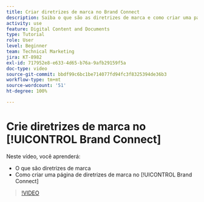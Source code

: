 ```yaml
---
title: Criar diretrizes de marca no Brand Connect
description: Saiba o que são as diretrizes de marca e como criar uma página com essas diretrizes no Brand Connect para o [!UICONTROL DAM do Workfront].
activity: use
feature: Digital Content and Documents
type: Tutorial
role: User
level: Beginner
team: Technical Marketing
jira: KT-8982
exl-id: 717952e8-e633-4d65-b76a-9afb29159f5a
doc-type: video
source-git-commit: bbdf99c6bc1be714077fd94fc3f8325394de36b3
workflow-type: tm+mt
source-wordcount: '51'
ht-degree: 100%

---
```


# Crie diretrizes de marca no [!UICONTROL Brand Connect]

Neste vídeo, você aprenderá:

* O que são diretrizes de marca
* Como criar uma página de diretrizes de marca no [!UICONTROL Brand Connect]

>[!VIDEO](https://video.tv.adobe.com/v/335244/?quality=12&learn=on&enablevpops=1)

